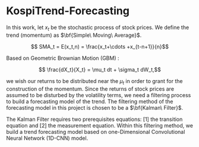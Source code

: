 # KospiTrend-Forecasting
In this work, let $x_t$ be the stochastic process of stock prices. We define the trend (momentum) as $\bf{Simple\ Moving\ Average}$. 

$$ SMA_t = E(x_t,n) = \frac{x_t+\cdots +x_{t-n+1}}{n}$$

Based on Geometric Brownian Motion (GBM) : 

$$ \frac{dX_t}{X_t} = \mu_t dt + \sigma_t dW_t,$$

we wish our returns to be distributed near the $\mu_t$ in order to grant for the construction of the momentum. Since the returns of stock prices are assumed to be disturbed by the volatility terms, we need a filtering process to build a forecasting model of the trend. The filtering method of the forecasting model in this project is chosen to be a $\bf{Kalman\ Filter}$.

The Kalman Filter requires two prerequisites equations: [1] the transition equation and [2] the measurement equation. Within this filtering method, we build a trend forecasting model based on one-Dimensional Convolutional Neural Network (1D-CNN) model. 


